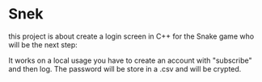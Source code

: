 # Snek

this project is about create a login screen in C++ for the Snake game who will be the next step:

It works on a local usage you have to create an account with "subscribe" and then log.
The password will be store in a .csv and will be crypted. 
